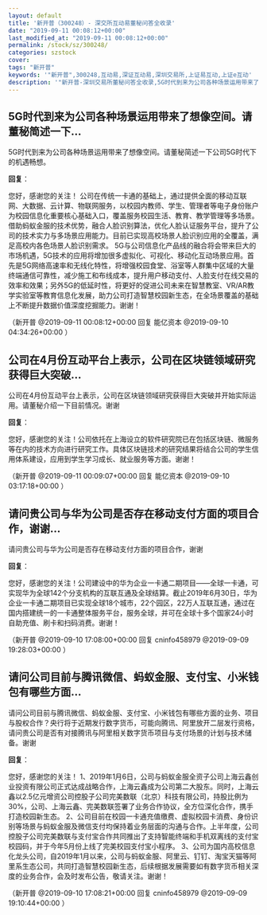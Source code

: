```yaml
---
layout: default
title: '新开普（300248）- 深交所互动易董秘问答全收录'
date: "2019-09-11 00:08:12+00:00"
last_modified_at: "2019-09-11 00:08:12+00:00"
permalink: /stock/sz/300248/
categories: szstock
cover: 
tags: "新开普"
keywords: '"新开普",300248,互动易,深证互动易,深圳交易所,上证易互动,上证e互动'
description: '"新开普-深圳交易所董秘问答全收录,5G时代到来为公司各种场景运用带来了想像空间。请董秘简述一下公司5G时代下的机遇畅想。"'
---
```


## 5G时代到来为公司各种场景运用带来了想像空间。请董秘简述一下...

5G时代到来为公司各种场景运用带来了想像空间。请董秘简述一下公司5G时代下的机遇畅想。

**回复**：

您好，感谢您的关注！
    公司在传统一卡通的基础上，通过提供全面的移动互联网、大数据、云计算、物联网服务，以校园内教师、学生、管理者等电子身份账户为校园信息化重要核心基础入口，覆盖服务校园生活、教育、教学管理等多场景。借助蚂蚁金服的技术优势，融合人脸识别算法，优化人脸认证服务平台，提升了公司的技术实力与多场景应用能力。目前已实现高校场景人脸识别应用的全覆盖，满足高校内各色场景人脸识别需求。
    5G与公司信息化产品线的融合将会带来巨大的市场机遇，5G技术的应用将增加很多虚拟化、可视化、移动化互动场景应用。首先是5G网络高速率和无线化特性，将增强校园食堂、浴室等人群集中区域的大量终端通信可靠性，减少施工和布线成本，提升用户移动支付、人脸支付在线交易的效率和效果；另外5G的低延时性，将更好的促进公司未来在智慧教室、VR/AR教学实验室等教育信息化发展，助力公司打造智慧校园新生态，在全场景覆盖的基础上不断提升数据价值深度挖掘能力。谢谢！ 

（新开普  @2019-09-11 00:08:12+00:00 回复 能亿资本  @2019-09-10 04:34:26+00:00 ）

## 公司在4月份互动平台上表示，公司在区块链领域研究获得巨大突破...

公司在4月份互动平台上表示，公司在区块链领域研究获得巨大突破并开始实际运用。请董秘介绍一下目前情况。谢谢

**回复**：

您好，感谢您的关注！公司依托在上海设立的软件研究院已在包括区块链、微服务等在内的技术方向进行研究工作。具体区块链技术的研究结果将结合公司的学生信用体系建设，应用到学生学习成长、就业服务等方面。谢谢！ 

（新开普  @2019-09-11 00:09:07+00:00 回复 能亿资本  @2019-09-10 03:17:18+00:00 ）

## 请问贵公司与华为公司是否存在移动支付方面的项目合作，谢谢...

请问贵公司与华为公司是否存在移动支付方面的项目合作，谢谢

**回复**：

您好，感谢您的关注！公司建设中的华为企业一卡通二期项目——全球一卡通，可实现华为全球142个分支机构的互联互通及全球结算。截止2019年6月30日，华为企业一卡通二期项目已实现全球18个城市，22个园区，22万人互联互通，通过在国内搭建统一的一卡通整体服务平台，服务全球，并可在全球十多个国家24小时自助充值、刷卡和扫码消费。谢谢！ 

（新开普  @2019-09-10 17:08:00+00:00 回复 cninfo458979  @2019-09-09 19:28:03+00:00 ）

## 请问公司目前与腾讯微信、蚂蚁金服、支付宝、小米钱包有哪些方面...

请问公司目前与腾讯微信、蚂蚁金服、支付宝、小米钱包有哪些方面的业务、项目与股权合作？央行将于近期发行数字货币，可能向腾讯、阿里放开二层发行资格，请问贵公司是否有对接腾讯与阿里相关数字货币项目与支付场景的计划与技术储备。谢谢

**回复**：

您好，感谢您的关注！
1、2019年1月6日，公司与蚂蚁金服全资子公司上海云鑫创业投资有限公司正式达成战略合作，上海云鑫成为公司第二大股东。同时，上海云鑫以2.5亿元增资公司控股子公司完美数联（北京）科技有限公司，持股比例为30%，公司、上海云鑫、完美数联签署了业务合作协议，全方位深化合作，携手打造校园新生态。
2、公司目前在校园一卡通充值缴费、虚拟校园卡消费、身份识别等场景与蚂蚁金服及微信支付均保持着业务层面的沟通与合作。上半年度，公司控股子公司完美数联与支付宝合作共同推出了支持智能终端和手机双离线的支付宝校园码，并于今年5月份上线了完美校园支付宝小程序。
3、公司为国内高校信息化龙头公司，自2019年1月以来，公司与蚂蚁金服、阿里云、钉钉、淘宝天猫等阿里系生态公司，共同打造智慧校园新生态，后续根据发展需要如有数字货币相关深度的业务合作，会及时发布公告，敬请关注。谢谢！ 

（新开普  @2019-09-10 17:08:21+00:00 回复 cninfo458979  @2019-09-09 19:10:44+00:00 ）

